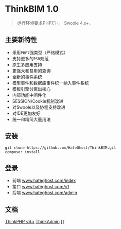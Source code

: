 ThinkBIM 1.0
===============

> 运行环境要求PHP7.1+。
> Swoole 4.x+。


## 主要新特性

* 采用`PHP7`强类型（严格模式）
* 支持更多的`PSR`规范
* 原生多应用支持
* 更强大和易用的查询
* 全新的事件系统
* 模型事件和数据库事件统一纳入事件系统
* 模板引擎分离出核心
* 内部功能中间件化
* SESSION/Cookie机制改进
* 对Swoole以及协程支持改进
* 对IDE更加友好
* 统一和精简大量用法

## 安装

~~~
git clone https://github.com/HateGhost/ThinkBIM.git
composer install
~~~

## 登录
* 前端 www.hateghost.com/index
* 接口 www.hateghost.com/v1
* 后端 www.hateghost.com/admin


## 文档

[ThinkPHP v6.x](https://www.kancloud.cn/manual/thinkphp6_0/content)
[ThinkAdmin](https://thinkadmin.top/README)
[]
